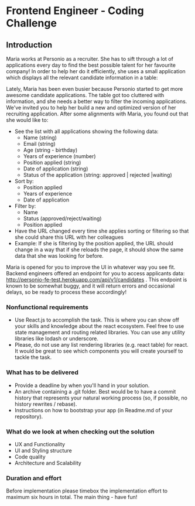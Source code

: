 # Frontend Engineer - Coding Challenge

## Introduction
Maria works at Personio as a recruiter. She has to sift through a lot of applications every day to find the
best possible talent for her favourite company! In order to help her do it efficiently, she uses a small
application which displays all the relevant candidate information in a table:

Lately, Maria has been even busier because Personio started to get more awesome candidate applications.
The table got too cluttered with information, and she needs a better way to filter the incoming
applications. We've invited you to help her build a new and optimized version of her recruiting application.
After some alignments with Maria, you found out that she would like to:
- See the list with all applications showing the following data:
  - Name (string)
  - Email (string)
  - Age (string - birthday)
  - Years of experience (number)
  - Position applied (string)
  - Date of application (string)
  - Status of the application (string: approved | rejected |waiting)
- Sort by:
  - Position applied
  - Years of experience
  - Date of application
- Filter by:
  - Name
  - Status (approved/reject/waiting)
  - Position applied
- Have the URL changed every time she applies sorting or filtering so that she could share this URL
with her colleagues
- Example: If she is filtering by the position applied, the URL should change in a way that if
she reloads the page, it should show the same data that she was looking for before.

Maria is opened for you to improve the UI in whatever way you see fit.
Backend engineers offered an endpoint for you to access applicants data:
http://personio-fe-test.herokuapp.com/api/v1/candidates . This endpoint is known to be somewhat buggy,
and it will return errors and occasional delays, so be ready to process these accordingly!
### Nonfunctional requirements
- Use React.js to accomplish the task. This is where you can show off your skills and knowledge
about the react ecosystem. Feel free to use state management and routing related libraries. You
can use any utility libraries like lodash or underscore.
- Please, do not use any list rendering libraries (e.g. react table) for react. It would be great to see
which components you will create yourself to tackle the task.
### What has to be delivered
- Provide a deadline by when you'll hand in your solution.
- An archive containing a .git folder. Best would be to have a commit history that represents your
natural working process (so, if possible, no history rewrites / rebase).
- Instructions on how to bootstrap your app (in Readme.md of your repository).
### What do we look at when checking out the solution
- UX and Functionality
- UI and Styling structure
- Code quality
- Architecture and Scalability
### Duration and effort
Before implementation please timebox the implementation effort to maximum six hours in total.
The main thing - have fun!
